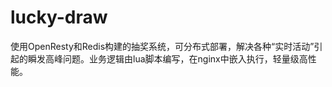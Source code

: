 lucky-draw
==========

使用OpenResty和Redis构建的抽奖系统，可分布式部署，解决各种“实时活动”引起的瞬发高峰问题。业务逻辑由lua脚本编写，在nginx中嵌入执行，轻量级高性能。
